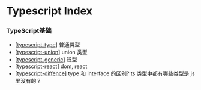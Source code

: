 # Typescript Index

### TypeScript基础

- [[typescript-type]] 普通类型
- [[typescript-union]] union 类型
- [[typescript-generic]] 泛型
- [[typescript-react]] dom, react
- [[typescript-diffence]] type 和 interface 的区别? ts 类型中都有哪些类型是 js 里没有的？

[//begin]: # "Autogenerated link references for markdown compatibility"
[typescript-type]: typescript/typescript-type "Typescript Type"
[typescript-union]: typescript/typescript-union "Typescript Union"
[typescript-generic]: typescript/typescript-generic "Typescript Generic"
[typescript-react]: typescript/typescript-react "Typescript React"
[typescript-diffence]: typescript/typescript-diffence "Typescript Diffence"
[//end]: # "Autogenerated link references"